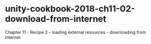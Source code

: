 # unity-cookbook-2018-ch11-02-download-from-internet
Chapter 11 - Recipe 2 - loading external resources - downloading from internet
